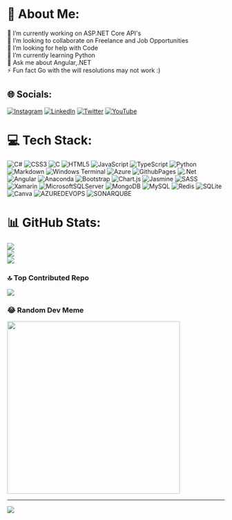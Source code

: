 # 💫 About Me:
🔭 I’m currently working on ASP.NET Core API's <br>👯 I’m looking to collaborate on Freelance and Job Opportunities<br>🤝 I’m looking for help with Code<br>🌱 I’m currently learning Python<br>💬 Ask me about Angular,.NET<br>⚡ Fun fact Go with the will resolutions may not work :)


## 🌐 Socials:
[![Instagram](https://img.shields.io/badge/Instagram-%23E4405F.svg?logo=Instagram&logoColor=white)](https://instagram.com/lavanya_yangala_) [![LinkedIn](https://img.shields.io/badge/LinkedIn-%230077B5.svg?logo=linkedin&logoColor=white)](https://linkedin.com/in/lavanya-yangala) [![Twitter](https://img.shields.io/badge/Twitter-%231DA1F2.svg?logo=Twitter&logoColor=white)](https://twitter.com/Lavanya45752554) [![YouTube](https://img.shields.io/badge/YouTube-%23FF0000.svg?logo=YouTube&logoColor=white)](https://www.youtube.com/channel/UCq0XOjnIdC1cZyIaW7BZKeQ) 

# 💻 Tech Stack:
![C#](https://img.shields.io/badge/c%23-%23239120.svg?style=flat-square&logo=csharp&logoColor=white) ![CSS3](https://img.shields.io/badge/css3-%231572B6.svg?style=flat-square&logo=css3&logoColor=white) ![C](https://img.shields.io/badge/c-%2300599C.svg?style=flat-square&logo=c&logoColor=white) ![HTML5](https://img.shields.io/badge/html5-%23E34F26.svg?style=flat-square&logo=html5&logoColor=white) ![JavaScript](https://img.shields.io/badge/javascript-%23323330.svg?style=flat-square&logo=javascript&logoColor=%23F7DF1E) ![TypeScript](https://img.shields.io/badge/typescript-%23007ACC.svg?style=flat-square&logo=typescript&logoColor=white) ![Python](https://img.shields.io/badge/python-3670A0?style=flat-square&logo=python&logoColor=ffdd54) ![Markdown](https://img.shields.io/badge/markdown-%23000000.svg?style=flat-square&logo=markdown&logoColor=white) ![Windows Terminal](https://img.shields.io/badge/Windows%20Terminal-%234D4D4D.svg?style=flat-square&logo=windows-terminal&logoColor=white) ![Azure](https://img.shields.io/badge/azure-%230072C6.svg?style=flat-square&logo=microsoftazure&logoColor=white) ![GithubPages](https://img.shields.io/badge/github%20pages-121013?style=flat-square&logo=github&logoColor=white) ![.Net](https://img.shields.io/badge/.NET-5C2D91?style=flat-square&logo=.net&logoColor=white) ![Angular](https://img.shields.io/badge/angular-%23DD0031.svg?style=flat-square&logo=angular&logoColor=white) ![Anaconda](https://img.shields.io/badge/Anaconda-%2344A833.svg?style=flat-square&logo=anaconda&logoColor=white) ![Bootstrap](https://img.shields.io/badge/bootstrap-%238511FA.svg?style=flat-square&logo=bootstrap&logoColor=white) ![Chart.js](https://img.shields.io/badge/chart.js-F5788D.svg?style=flat-square&logo=chart.js&logoColor=white) ![Jasmine](https://img.shields.io/badge/jasmine-%238A4182.svg?style=flat-square&logo=jasmine&logoColor=white) ![SASS](https://img.shields.io/badge/SASS-hotpink.svg?style=flat-square&logo=SASS&logoColor=white) ![Xamarin](https://img.shields.io/badge/Xamarin-3199DC?style=flat-square&logo=xamarin&logoColor=white) ![MicrosoftSQLServer](https://img.shields.io/badge/Microsoft%20SQL%20Server-CC2927?style=flat-square&logo=microsoft%20sql%20server&logoColor=white) ![MongoDB](https://img.shields.io/badge/MongoDB-%234ea94b.svg?style=flat-square&logo=mongodb&logoColor=white) ![MySQL](https://img.shields.io/badge/mysql-%2300000f.svg?style=flat-square&logo=mysql&logoColor=white) ![Redis](https://img.shields.io/badge/redis-%23DD0031.svg?style=flat-square&logo=redis&logoColor=white) ![SQLite](https://img.shields.io/badge/sqlite-%2307405e.svg?style=flat-square&logo=sqlite&logoColor=white) ![Canva](https://img.shields.io/badge/Canva-%2300C4CC.svg?style=flat-square&logo=Canva&logoColor=white) ![AZUREDEVOPS](https://img.shields.io/badge/azuredevops-0078D7.svg?style=flat-square&logo=azuredevops&logoColor=white&color=%230078D7) ![SONARQUBE](https://img.shields.io/badge/sonarqube-4E9BCD.svg?style=flat-square&logo=sonarqube&logoColor=white&color=%234E9BCD)
# 📊 GitHub Stats:
![](https://github-readme-stats.vercel.app/api?username=lavanyayangala&theme=dark&hide_border=false&include_all_commits=true&count_private=false)<br/>
![](https://github-readme-streak-stats.herokuapp.com/?user=lavanyayangala&theme=dark&hide_border=false)<br/>
![](https://github-readme-stats.vercel.app/api/top-langs/?username=lavanyayangala&theme=dark&hide_border=false&include_all_commits=true&count_private=false&layout=compact)

### 🔝 Top Contributed Repo
![](https://github-contributor-stats.vercel.app/api?username=lavanyayangala&limit=5&theme=dark&combine_all_yearly_contributions=true)

### 😂 Random Dev Meme
<img src='https://randommeme-five.vercel.app/' style="height: 400px;"/>

---
[![](https://visitcount.itsvg.in/api?id=lavanyayangala&icon=0&color=0)](https://visitcount.itsvg.in)

<!-- Proudly created with GPRM ( https://gprm.itsvg.in ) -->
